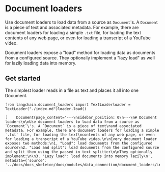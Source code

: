 Document loaders
================

Use document loaders to load data from a source as `Document`'s. A `Document` is a piece of text and associated metadata. For example, there are document loaders for loading a simple `.txt` file, for loading the text contents of any web page, or even for loading a transcript of a YouTube video.

Document loaders expose a "load" method for loading data as documents from a configured source. They optionally implement a "lazy load" as well for lazily loading data into memory.

Get started[​](#get-started "Direct link to Get started")
---------------------------------------------------------

The simplest loader reads in a file as text and places it all into one Document.

    from langchain.document_loaders import TextLoaderloader = TextLoader("./index.md")loader.load()

    [    Document(page_content='---\nsidebar_position: 0\n---\n# Document loaders\n\nUse document loaders to load data from a source as `Document`\'s. A `Document` is a piece of text\nand associated metadata. For example, there are document loaders for loading a simple `.txt` file, for loading the text\ncontents of any web page, or even for loading a transcript of a YouTube video.\n\nEvery document loader exposes two methods:\n1. "Load": load documents from the configured source\n2. "Load and split": load documents from the configured source and split them using the passed in text splitter\n\nThey optionally implement:\n\n3. "Lazy load": load documents into memory lazily\n', metadata={'source': '../docs/docs_skeleton/docs/modules/data_connection/document_loaders/index.md'})]